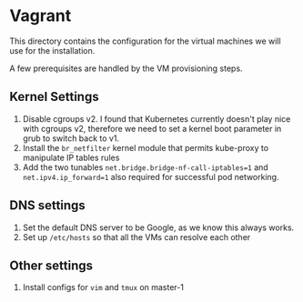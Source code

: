 # Vagrant

This directory contains the configuration for the virtual machines we will use for the installation.

A few prerequisites are handled by the VM provisioning steps.

## Kernel Settings

1. Disable cgroups v2. I found that Kubernetes currently doesn't play nice with cgroups v2, therefore we need to set a kernel boot parameter in grub to switch back to v1.
1. Install the `br_netfilter` kernel module that permits kube-proxy to manipulate IP tables rules
1. Add the two tunables `net.bridge.bridge-nf-call-iptables=1` and `net.ipv4.ip_forward=1` also required for successful pod networking.

## DNS settings

1. Set the default DNS server to be Google, as we know this always works.
1. Set up `/etc/hosts` so that all the VMs can resolve each other

## Other settings

1. Install configs for `vim` and `tmux` on master-1
